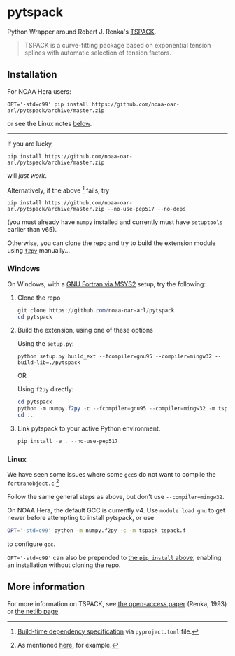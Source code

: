# pytspack

Python Wrapper around Robert J. Renka's [TSPACK](http://www.netlib.no/netlib/toms/716).

> TSPACK is a curve-fitting package based on exponential tension splines with automatic selection of tension factors.

## Installation

For NOAA Hera users:
```
OPT='-std=c99' pip install https://github.com/noaa-oar-arl/pytspack/archive/master.zip
```
or see the Linux notes [below](#linux).

---

If you are lucky,
```
pip install https://github.com/noaa-oar-arl/pytspack/archive/master.zip
```
will *just work*.

Alternatively, if the above [^b] fails, try
```
pip install https://github.com/noaa-oar-arl/pytspack/archive/master.zip --no-use-pep517 --no-deps
```
(you must already have `numpy` installed and currently must have `setuptools` earlier than v65).

Otherwise, you can clone the repo and try to build the extension module
using [`f2py`](https://numpy.org/doc/stable/f2py/index.html) manually...


[^b]: [Build-time dependency specification](https://pip.pypa.io/en/stable/reference/build-system/pyproject-toml/#build-time-dependencies) via `pyproject.toml` file.

### Windows

On Windows, with a [GNU Fortran via MSYS2](https://numpy.org/doc/stable/f2py/windows/msys2.html)
setup, try the following:

1. Clone the repo
   ```powershell
   git clone https://github.com/noaa-oar-arl/pytspack
   cd pytspack
   ```

2. Build the extension, using one of these options

   Using the `setup.py`:
   ```
   python setup.py build_ext --fcompiler=gnu95 --compiler=mingw32 --build-lib=./pytspack
   ```

   OR

   Using `f2py` directly:
   ```powershell
   cd pytspack
   python -m numpy.f2py -c --fcompiler=gnu95 --compiler=mingw32 -m tspack tspack.f
   cd ..
   ```

3. Link pytspack to your active Python environment.
   ```powershell
   pip install -e . --no-use-pep517
   ```

### Linux

We have seen some issues where some `gcc`s do not want to compile the `fortranobject.c` [^a]

Follow the same general steps as above, but don't use `--compiler=mingw32`.

On NOAA Hera, the default GCC is currently v4.
Use `module load gnu` to get newer before attempting to install pytspack,
or use
```bash
OPT='-std=c99' python -m numpy.f2py -c -m tspack tspack.f
```
to configure `gcc`.

`OPT='-std=c99'` can also be prepended to [the `pip install` above](#installation),
enabling an installation without cloning the repo.


[^a]: As mentioned [here](https://mfix.netl.doe.gov/forum/t/strange-build-error-in-mfix-21-4/3923/3), for example.

## More information

For more information on TSPACK, see [the open-access paper](https://dl.acm.org/doi/10.1145/151271.151277) (Renka, 1993) or [the netlib page](http://www.netlib.no/netlib/toms/716).
